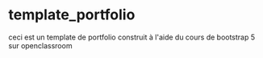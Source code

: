 # template_portfolio
ceci est un template de portfolio construit à l'aide du cours de bootstrap 5 sur openclassroom

